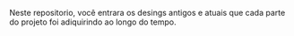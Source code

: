 Neste repositorio, você entrara os desings antigos e atuais que cada parte do projeto foi adiquirindo ao longo do tempo.

